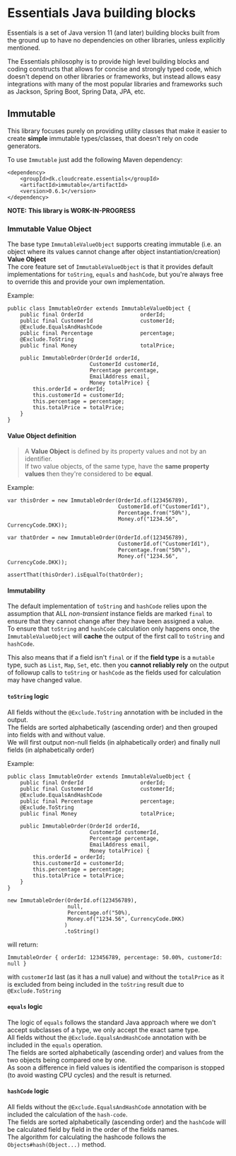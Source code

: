 # Essentials Java building blocks

Essentials is a set of Java version 11 (and later) building blocks built from the ground up to have no dependencies
on other libraries, unless explicitly mentioned.

The Essentials philosophy is to provide high level building blocks and coding constructs that allows for concise and
strongly typed code, which doesn't depend on other libraries or frameworks, but instead allows easy integrations with
many of the most popular libraries and frameworks such as Jackson, Spring Boot, Spring Data, JPA, etc.

## Immutable

This library focuses purely on providing utility classes that make it easier to create **simple** immutable types/classes, that
doesn't rely on code generators.

To use `Immutable` just add the following Maven dependency:
```
<dependency>
    <groupId>dk.cloudcreate.essentials</groupId>
    <artifactId>immutable</artifactId>
    <version>0.6.1</version>
</dependency>
```

**NOTE:**
**This library is WORK-IN-PROGRESS**

### Immutable Value Object
The base type `ImmutableValueObject` supports creating immutable (i.e. an object where its values cannot change after object instantiation/creation) **Value Object**  
The core feature set of `ImmutableValueObject` is that it provides default implementations for `toString`, `equals` and `hashCode`, but you're always free to override this and provide your own
implementation.

Example:
```
public class ImmutableOrder extends ImmutableValueObject {
    public final OrderId                  orderId;
    public final CustomerId               customerId;
    @Exclude.EqualsAndHashCode
    public final Percentage               percentage;
    @Exclude.ToString
    public final Money                    totalPrice;

    public ImmutableOrder(OrderId orderId,
                          CustomerId customerId,
                          Percentage percentage,
                          EmailAddress email,
                          Money totalPrice) {
        this.orderId = orderId;
        this.customerId = customerId;
        this.percentage = percentage;
        this.totalPrice = totalPrice;
    }
}
```

#### Value Object definition
> A **Value Object** is defined by its property values and not by an identifier.  
If two value objects, of the same type, have the **same property values** then they're considered to be **equal**.

Example:
```
var thisOrder = new ImmutableOrder(OrderId.of(123456789),
                                   CustomerId.of("CustomerId1"),
                                   Percentage.from("50%"),
                                   Money.of("1234.56", CurrencyCode.DKK));

var thatOrder = new ImmutableOrder(OrderId.of(123456789),
                                   CustomerId.of("CustomerId1"),
                                   Percentage.from("50%"),
                                   Money.of("1234.56", CurrencyCode.DKK));
                                   
assertThat(thisOrder).isEqualTo(thatOrder);
```

#### Immutability
The default implementation of `toString` and `hashCode` relies upon the assumption that ALL *non-transient* instance fields are marked `final` to ensure that they cannot change after they have been assigned a value.  
To ensure that `toString` and `hashCode` calculation only happens once, the `ImmutableValueObject` will **cache** the output of the first call to `toString` and `hashCode`.

This also means that if a field isn't `final` or if the **field type** is a `mutable` type, such as `List`, `Map`, `Set`, etc. then you **cannot reliably rely** on the output of followup calls
to `toString` or `hashCode` as the fields used for calculation may have changed value.

#### `toString` logic
All fields without the `@Exclude.ToString` annotation with be included in the output.  
The fields are sorted alphabetically (ascending order) and then grouped into fields with and without value.  
We will first output non-null fields (in alphabetically order) and finally null fields (in alphabetically order)

Example:
```
public class ImmutableOrder extends ImmutableValueObject {
    public final OrderId                  orderId;
    public final CustomerId               customerId;
    @Exclude.EqualsAndHashCode
    public final Percentage               percentage;
    @Exclude.ToString
    public final Money                    totalPrice;

    public ImmutableOrder(OrderId orderId,
                          CustomerId customerId,
                          Percentage percentage,
                          EmailAddress email,
                          Money totalPrice) {
        this.orderId = orderId;
        this.customerId = customerId;
        this.percentage = percentage;
        this.totalPrice = totalPrice;
    }
}

new ImmutableOrder(OrderId.of(123456789),
                   null,
                   Percentage.of("50%),
                   Money.of("1234.56", CurrencyCode.DKK)
                  )
                  .toString()
```
will return:

`ImmutableOrder { orderId: 123456789, percentage: 50.00%, customerId: null }`

with `customerId` last (as it has a null value) and without the `totalPrice` as it is excluded from being included in the `toString` 
result due to `@Exclude.ToString`

#### `equals` logic
The logic of `equals` follows the standard Java approach where we don't accept subclasses of a type, we only accept the exact same type.  
All fields without the `@Exclude.EqualsAndHashCode` annotation with be included in the `equals` operation.  
The fields are sorted alphabetically (ascending order) and values from the two objects being compared one by one.  
As soon a difference in field values is identified the comparison is stopped (to avoid wasting CPU cycles) and the result is returned.

#### `hashCode` logic
All fields without the `@Exclude.EqualsAndHashCode` annotation with be included the calculation of the `hash-code`.  
The fields are sorted alphabetically (ascending order) and the `hashCode` will be calculated field by field in the order of the fields names.  
The algorithm for calculating the hashcode follows the `Objects#hash(Object...)` method.